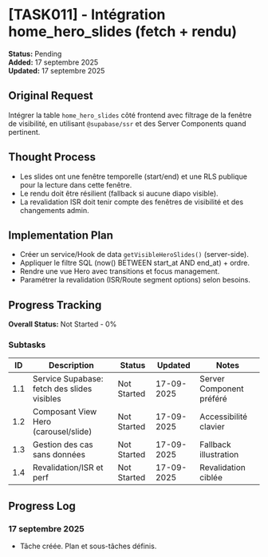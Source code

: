 # [TASK011] - Intégration home_hero_slides (fetch + rendu)

**Status:** Pending  
**Added:** 17 septembre 2025  
**Updated:** 17 septembre 2025

## Original Request
Intégrer la table `home_hero_slides` côté frontend avec filtrage de la fenêtre de visibilité, en utilisant `@supabase/ssr` et des Server Components quand pertinent.

## Thought Process
- Les slides ont une fenêtre temporelle (start/end) et une RLS publique pour la lecture dans cette fenêtre.
- Le rendu doit être résilient (fallback si aucune diapo visible).
- La revalidation ISR doit tenir compte des fenêtres de visibilité et des changements admin.

## Implementation Plan
- Créer un service/Hook de data `getVisibleHeroSlides()` (server-side).
- Appliquer le filtre SQL (now() BETWEEN start_at AND end_at) + ordre.
- Rendre une vue Hero avec transitions et focus management.
- Paramétrer la revalidation (ISR/Route segment options) selon besoins.

## Progress Tracking

**Overall Status:** Not Started - 0%

### Subtasks
| ID | Description | Status | Updated | Notes |
|----|-------------|--------|---------|-------|
| 1.1 | Service Supabase: fetch des slides visibles | Not Started | 17-09-2025 | Server Component préféré |
| 1.2 | Composant View Hero (carousel/slide) | Not Started | 17-09-2025 | Accessibilité clavier |
| 1.3 | Gestion des cas sans données | Not Started | 17-09-2025 | Fallback illustration |
| 1.4 | Revalidation/ISR et perf | Not Started | 17-09-2025 | Revalidation ciblée |

## Progress Log
### 17 septembre 2025
- Tâche créée. Plan et sous-tâches définis.
